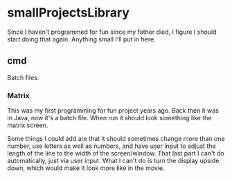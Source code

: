 # smallProjectsLibrary
Since I haven't programmed for fun since my father died, I figure I should start doing that again. Anything small I'll put in here.

## cmd
Batch files:

### Matrix
This was my first programming for fun project years ago. Back then it was in Java, now it's a batch file. When run it should look something like the matrix screen. 

Some things I could add are that it should sometimes change more than one number, use letters as well as numbers, and have user input to adjust the length of the line to the width of the screen/window. That last part I can't do automatically, just via user input. What I can't do is turn the display upside down, which would make it look more like in the movie.

 
